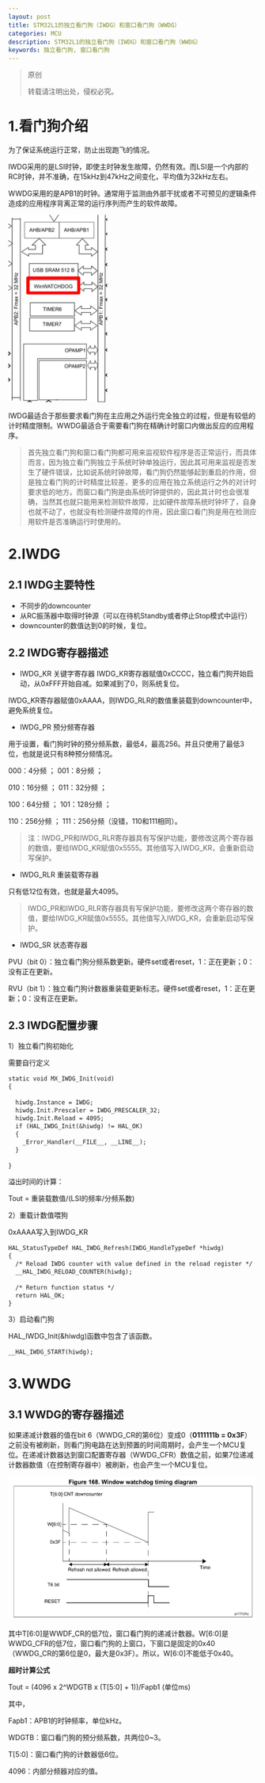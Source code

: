 ```yaml
---
layout: post
title: STM32L1的独立看门狗（IWDG）和窗口看门狗（WWDG）
categories: MCU
description: STM32L1的独立看门狗（IWDG）和窗口看门狗（WWDG）
keywords: 独立看门狗, 窗口看门狗
---
```


> 原创
> 
> 转载请注明出处，侵权必究。

# 1.看门狗介绍
为了保证系统运行正常，防止出现跑飞的情况。

IWDG采用的是LSI时钟，即使主时钟发生故障，仍然有效。而LSI是一个内部的RC时钟，并不准确，在15kHz到47kHz之间变化，平均值为32kHz左右。

WWDG采用的是APB1的时钟。通常用于监测由外部干扰或者不可预见的逻辑条件造成的应用程序背离正常的运行序列而产生的软件故障。

<img src="/images/posts/2018-4-14-WDG-of-STM32L1/WWDG_Clock.png" width="200" alt="独立看门狗的时钟来源" />

IWDG最适合于那些要求看门狗在主应用之外运行完全独立的过程，但是有较低的计时精度限制。WWDG最适合于需要看门狗在精确计时窗口内做出反应的应用程序。

>首先独立看门狗和窗口看门狗都可用来监视软件程序是否正常运行，而具体而言，因为独立看门狗独立于系统时钟单独运行，因此其可用来监视是否发生了硬件错误，比如说系统时钟故障，看门狗仍然能够起到重启的作用，但是独立看门狗的计时精度比较差，更多的应用在独立系统运行之外的对计时要求低的地方。而窗口看门狗是由系统时钟提供的，因此其计时也会很准确，当然其也就只能用来检测软件故障，比如硬件故障系统时钟坏了，自身也就不动了，也就没有检测硬件故障的作用，因此窗口看门狗是用在检测应用软件是否准确运行时使用的。
>
# 2.IWDG
## 2.1 IWDG主要特性
* 不同步的downcounter
* 从RC振荡器中取得时钟源（可以在待机Standby或者停止Stop模式中运行）
* downcounter的数值达到0的时候，复位。

## 2.2 IWDG寄存器描述	
* IWDG_KR 关键字寄存器
IWDG_KR寄存器赋值0xCCCC，独立看门狗开始启动，从0xFFF开始自减。如果减到了0，则系统复位。

IWDG_KR寄存器赋值0xAAAA，则IWDG_RLR的数值重装载到downcounter中，避免系统复位。

* IWDG_PR 预分频寄存器

用于设置，看门狗时钟的预分频系数，最低4，最高256。并且只使用了最低3位，也就是说只有8种预分频情况。

000：4分频   ；   001：8分频    ；    

010：16分频  ；   011：32分频   ；

100：64分频  ；   101：128分频  ；

110：256分频 ；   111：256分频（没错，110和111相同）。

>注：IWDG_PR和IWDG_RLR寄存器具有写保护功能，要修改这两个寄存器的数值，要给IWDG_KR赋值0x5555。其他值写入IWDG_KR，会重新启动写保护。


* IWDG_RLR 重装载寄存器

只有低12位有效，也就是最大4095。

>IWDG_PR和IWDG_RLR寄存器具有写保护功能，要修改这两个寄存器的数值，要给IWDG_KR赋值0x5555。其他值写入IWDG_KR，会重新启动写保护。

* IWDG_SR 状态寄存器

PVU（bit 0）：独立看门狗分频系数更新。硬件set或者reset，1：正在更新；0：没有正在更新。

RVU（bit 1）：独立看门狗计数器重装载更新标志。硬件set或者reset，1：正在更新；0：没有正在更新。

## 2.3 IWDG配置步骤
1）独立看门狗初始化

需要自行定义

```
static void MX_IWDG_Init(void)
{

  hiwdg.Instance = IWDG;
  hiwdg.Init.Prescaler = IWDG_PRESCALER_32;
  hiwdg.Init.Reload = 4095;
  if (HAL_IWDG_Init(&hiwdg) != HAL_OK)
  {
    _Error_Handler(__FILE__, __LINE__);
  }

}
```	
溢出时间的计算：

Tout = 重装载数值/(LSI的频率/分频系数)

2）重载计数值喂狗

0xAAAA写入到IWDG_KR

```
HAL_StatusTypeDef HAL_IWDG_Refresh(IWDG_HandleTypeDef *hiwdg)
{
  /* Reload IWDG counter with value defined in the reload register */
  __HAL_IWDG_RELOAD_COUNTER(hiwdg);

  /* Return function status */
  return HAL_OK;
}
```

3）启动看门狗

HAL_IWDG_Init(&hiwdg)函数中包含了该函数。

```
__HAL_IWDG_START(hiwdg);
```

# 3.WWDG
## 3.1 WWDG的寄存器描述
如果递减计数器的值在bit 6（WWDG_CR的第6位）变成0（**0111111b = 0x3F**）之前没有被刷新，则看门狗电路在达到预置的时间周期时，会产生一个MCU复位。在递减计数器达到窗口配置寄存器（WWDG_CFR）数值之前，如果7位递减计数器数值（在控制寄存器中）被刷新，也会产生一个MCU复位。

<img src="/images/posts/2018-4-14-WDG-of-STM32L1/WWDG.png" width="500" alt="独立看门狗的工作原理" />

其中T[6:0]是WWDF_CR的低7位，窗口看门狗的递减计数器。W[6:0]是WWDG_CFR的低7位，窗口看门狗的上窗口，下窗口是固定的0x40（WWDG_CR的第6位是0，最大是0x3F）。所以，W[6:0]不能低于0x40。

**超时计算公式**

Tout = (4096 x 2^WDGTB x (T[5:0] + 1))/Fapb1  (单位ms)

其中，

Fapb1：APB1的时钟频率，单位kHz。

WDGTB：窗口看门狗的预分频系数，共两位0~3。

T[5:0]：窗口看门狗的计数器低6位。

4096：内部分频器对应的值。



